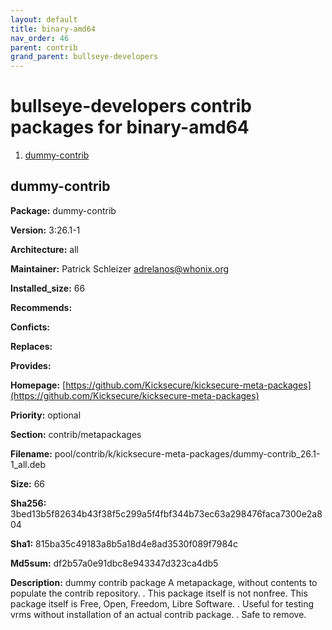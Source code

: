 ```yaml
---
layout: default
title: binary-amd64
nav_order: 46
parent: contrib
grand_parent: bullseye-developers
---
```


# bullseye-developers contrib packages for binary-amd64


  1. [dummy-contrib](#dummy-contrib)
  



## dummy-contrib

**Package:** dummy-contrib

**Version:** 3:26.1-1

**Architecture:**  all

**Maintainer:**  Patrick Schleizer <adrelanos@whonix.org>

**Installed_size:**  66

**Recommends:**  

**Conficts:**  

**Replaces:**  

**Provides:**  

**Homepage:**  [https://github.com/Kicksecure/kicksecure-meta-packages](https://github.com/Kicksecure/kicksecure-meta-packages)

**Priority:**  optional

**Section:** contrib/metapackages

**Filename:**  pool/contrib/k/kicksecure-meta-packages/dummy-contrib_26.1-1_all.deb

**Size:**  66

**Sha256:**  3bed13b5f82634b43f38f5c299a5f4fbf344b73ec63a298476faca7300e2a804

**Sha1:**  815ba35c49183a8b5a18d4e8ad3530f089f7984c

**Md5sum:**  df2b57a0e91dbc8e943347d323ca4db5

**Description:** dummy contrib package
 A metapackage, without contents to populate the contrib repository.
 .
 This package itself is not nonfree.
 This package itself is Free, Open, Freedom, Libre Software.
 .
 Useful for testing vrms without installation of an actual contrib package.
 .
 Safe to remove.



